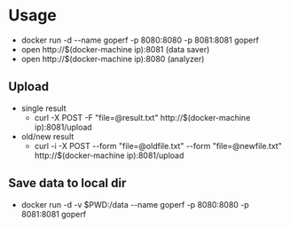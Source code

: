 # Usage

- docker run -d --name goperf -p 8080:8080 -p 8081:8081 goperf
- open http://$(docker-machine ip):8081 (data saver)
- open http://$(docker-machine ip):8080 (analyzer)

## Upload

- single result
   - curl -X POST -F "file=@result.txt" http://$(docker-machine ip):8081/upload
- old/new result
   - curl -i -X POST --form "file=@oldfile.txt" --form "file=@newfile.txt" http://$(docker-machine ip):8081/upload

## Save data to local dir

- docker run -d -v $PWD:/data --name goperf -p 8080:8080 -p 8081:8081 goperf
